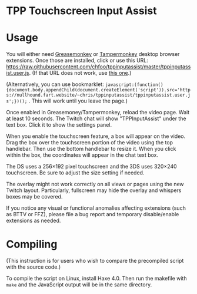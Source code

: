 TPP Touchscreen Input Assist
============================


Usage
=====

You will either need [Greasemonkey](https://addons.mozilla.org/firefox/addon/greasemonkey/) or [Tampermonkey](https://tampermonkey.net/) desktop browser extensions. Once those are installed, click or use this URL: https://raw.githubusercontent.com/chfoo/tppinputassist/master/tppinputassist.user.js. (If that URL does not work, use [this one](https://nullhound.fart.website/~chris/tppinputassist/tppinputassist.user.js).)

(Alternatively, you can use bookmarklet: `javascript:(function(){document.body.appendChild(document.createElement('script')).src='https://nullhound.fart.website/~chris/tppinputassist/tppinputassist.user.js';})();` . This will work until you leave the page.)

Once enabled in Greasemoney/Tampermonkey, reload the video page. Wait at least 10 seconds. The Twitch chat will show "TPPInputAssist" under the text box. Click it to show the settings panel.

When you enable the touchscreen feature, a box will appear on the video. Drag the box over the touchscreen portion of the video using the top handlebar. Then use the bottom handlebar to resize it. When you click within the box, the coordinates will appear in the chat text box.

The DS uses a 256×192 pixel touchscreen and the 3DS uses 320×240 touchscreen. Be sure to adjust the size setting if needed.

The overlay might not work correctly on all views or pages using the new Twitch layout. Particularly, fullscreen may hide the overlay and whispers boxes may be covered.

If you notice any visual or functional anomalies affecting extensions (such as BTTV or FFZ), please file a bug report and temporary disable/enable extensions as needed.

Compiling
=========

(This instruction is for users who wish to compare the precompiled script with the source code.)

To compile the script on Linux, install Haxe 4.0. Then run the makefile with `make` and the JavaScript output will be in the same directory.
